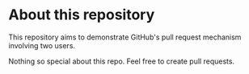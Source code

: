 # About this repository

This repository aims to demonstrate GitHub's pull request mechanism involving two users.

Nothing so special about this repo. Feel free to create pull requests.
